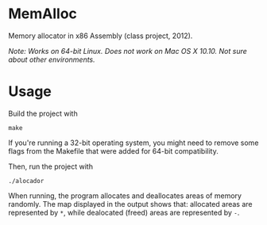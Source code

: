 MemAlloc
========

Memory allocator in x86 Assembly (class project, 2012).

*Note: Works on 64-bit Linux. Does not work on Mac OS X 10.10. Not sure about other environments.*

Usage
=====

Build the project with
```
make
```

If you're running a 32-bit operating system, you might need to remove some flags from the Makefile that were added for 64-bit compatibility.

Then, run the project with
```
./alocador
```

When running, the program allocates and deallocates areas of memory randomly. The map displayed in the output shows that: allocated areas are represented by ```*```, while dealocated (freed) areas are represented by ```-```.

